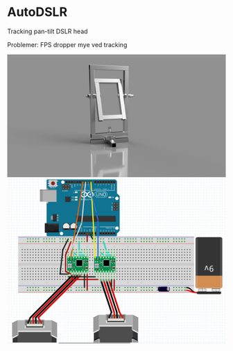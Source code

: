 # AutoDSLR
Tracking pan-tilt DSLR head

Problemer:
FPS dropper mye ved tracking

![The head](https://github.com/AutomaticBirdPhotography/AutoDSLR/blob/main/Motorisert_kamerahode_2021-Jan-22_10-43-36PM-000_CustomizedView906122989%20(2).png?raw=true)
![Wiring](https://github.com/AutomaticBirdPhotography/AutoDSLR/blob/main/camera%20pan%20tilt.png?raw=true)
